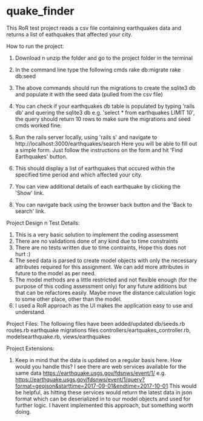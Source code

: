 # quake_finder
This RoR test project reads a csv file containing earthquakes data and returns a list of eathquakes that affected your city.

How to run the project:
1. Download n unzip the folder and go to the project folder in the terminal
2. In the command line type the following cmds
rake db:migrate
rake db:seed

3. The above commands should run the migrations to create the sqlite3 db and populate it with the seed data (pulled from the csv file)
4. You can check if your earthquakes db table is populated by typing 'rails db' and quering the sqlite3 db e.g.
'select * from earthquakes LIMIT 10', the query should return 10 rows to make sure the migrations and seed cmds worked fine.

5. Run the rails server locally, using 'rails s' and navigate to http://localhost:3000/earthquakes/search
Here you will be able to fill out a simple form. Just follow the instructions on the form and hit 'Find Earthquakes' button.

6. This should display a list of earthquakes that occured within the specified time period and which affected your city.
7. You can view additional details of each earthquake by clicking the 'Show' link.
8. You can navigate back using the browser back button and the 'Back to search' link.

Project Design n Test Details:
1. This is a very basic solution to implement the coding assessment
2. There are no validations done of any kind due to time constraints
3. There are no tests written due to time contraints, Hope this does not hurt :)
4. The seed data is parsed to create model objects with only the necessary attributes required for this assignment. We can add more attributes in future to the model as per need.
5. The model methods are a little restricted and not flexible enough (for the purpose of this coding assessment only) for any future additions but that can be refactores easily. Maybe move the distance calculation logic to some other place, other than the model.
6. I used a RoR approach as the UI makes the application easy to use and understand.

Project Files:
The following files have been added/updated
db/seeds.rb
routes.rb
earthquake migrations files
controllers/eartquakes_controller.rb, modelsearthquake.rb, views/earthquakes

Project Extensions:
1. Keep in mind that the data is updated on a regular basis here. How would you handle this?
I see there are web services available for the same data https://earthquake.usgs.gov/fdsnws/event/1/
e.g. https://earthquake.usgs.gov/fdsnws/event/1/query?format=geojson&starttime=2017-09-01&endtime=2017-10-01
This would be helpful, as hitting these services would return the latest data in json format which can be deserialized in to our model objects and used for further logic. I havent implemented this approach, but something worth doing.

